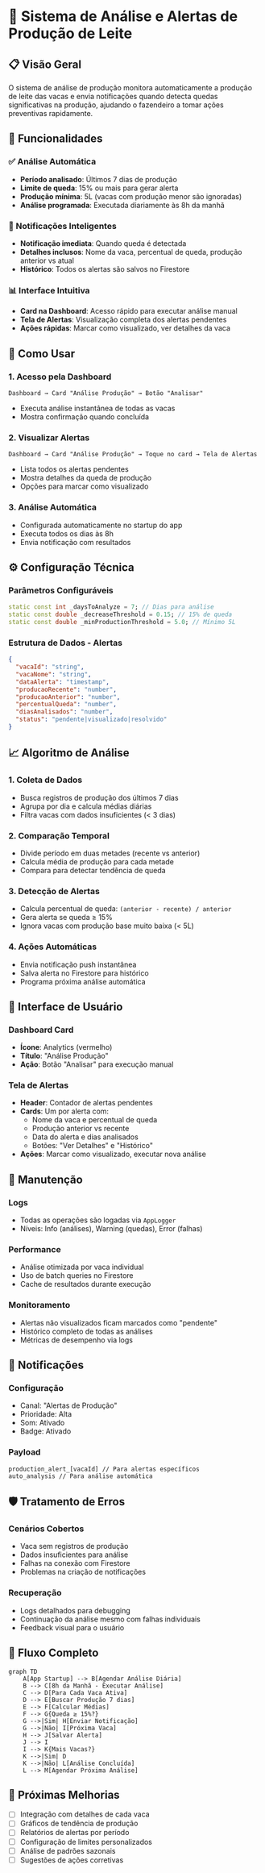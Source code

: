 # 🔔 Sistema de Análise e Alertas de Produção de Leite

## 📋 Visão Geral

O sistema de análise de produção monitora automaticamente a produção de leite das vacas e envia notificações quando detecta quedas significativas na produção, ajudando o fazendeiro a tomar ações preventivas rapidamente.

## 🚀 Funcionalidades

### ✅ Análise Automática
- **Período analisado**: Últimos 7 dias de produção
- **Limite de queda**: 15% ou mais para gerar alerta
- **Produção mínima**: 5L (vacas com produção menor são ignoradas)
- **Análise programada**: Executada diariamente às 8h da manhã

### 🔔 Notificações Inteligentes
- **Notificação imediata**: Quando queda é detectada
- **Detalhes inclusos**: Nome da vaca, percentual de queda, produção anterior vs atual
- **Histórico**: Todos os alertas são salvos no Firestore

### 📊 Interface Intuitiva
- **Card na Dashboard**: Acesso rápido para executar análise manual
- **Tela de Alertas**: Visualização completa dos alertas pendentes
- **Ações rápidas**: Marcar como visualizado, ver detalhes da vaca

## 🎯 Como Usar

### 1. **Acesso pela Dashboard**
```
Dashboard → Card "Análise Produção" → Botão "Analisar"
```
- Executa análise instantânea de todas as vacas
- Mostra confirmação quando concluída

### 2. **Visualizar Alertas**
```
Dashboard → Card "Análise Produção" → Toque no card → Tela de Alertas
```
- Lista todos os alertas pendentes
- Mostra detalhes da queda de produção
- Opções para marcar como visualizado

### 3. **Análise Automática**
- Configurada automaticamente no startup do app
- Executa todos os dias às 8h
- Envia notificação com resultados

## ⚙️ Configuração Técnica

### Parâmetros Configuráveis
```dart
static const int _daysToAnalyze = 7; // Dias para análise
static const double _decreaseThreshold = 0.15; // 15% de queda
static const double _minProductionThreshold = 5.0; // Mínimo 5L
```

### Estrutura de Dados - Alertas
```json
{
  "vacaId": "string",
  "vacaNome": "string", 
  "dataAlerta": "timestamp",
  "producaoRecente": "number",
  "producaoAnterior": "number", 
  "percentualQueda": "number",
  "diasAnalisados": "number",
  "status": "pendente|visualizado|resolvido"
}
```

## 📈 Algoritmo de Análise

### 1. **Coleta de Dados**
- Busca registros de produção dos últimos 7 dias
- Agrupa por dia e calcula médias diárias
- Filtra vacas com dados insuficientes (< 3 dias)

### 2. **Comparação Temporal**
- Divide período em duas metades (recente vs anterior)
- Calcula média de produção para cada metade
- Compara para detectar tendência de queda

### 3. **Detecção de Alertas**
- Calcula percentual de queda: `(anterior - recente) / anterior`
- Gera alerta se queda ≥ 15%
- Ignora vacas com produção base muito baixa (< 5L)

### 4. **Ações Automáticas**
- Envia notificação push instantânea
- Salva alerta no Firestore para histórico
- Programa próxima análise automática

## 🎨 Interface de Usuário

### Dashboard Card
- **Ícone**: Analytics (vermelho)
- **Título**: "Análise Produção"
- **Ação**: Botão "Analisar" para execução manual

### Tela de Alertas
- **Header**: Contador de alertas pendentes
- **Cards**: Um por alerta com:
  - Nome da vaca e percentual de queda
  - Produção anterior vs recente
  - Data do alerta e dias analisados
  - Botões: "Ver Detalhes" e "Histórico"
- **Ações**: Marcar como visualizado, executar nova análise

## 🔧 Manutenção

### Logs
- Todas as operações são logadas via `AppLogger`
- Níveis: Info (análises), Warning (quedas), Error (falhas)

### Performance
- Análise otimizada por vaca individual
- Uso de batch queries no Firestore
- Cache de resultados durante execução

### Monitoramento
- Alertas não visualizados ficam marcados como "pendente"
- Histórico completo de todas as análises
- Métricas de desempenho via logs

## 📱 Notificações

### Configuração
- Canal: "Alertas de Produção"
- Prioridade: Alta
- Som: Ativado
- Badge: Ativado

### Payload
```
production_alert_[vacaId] // Para alertas específicos
auto_analysis // Para análise automática
```

## 🛡️ Tratamento de Erros

### Cenários Cobertos
- Vaca sem registros de produção
- Dados insuficientes para análise
- Falhas na conexão com Firestore
- Problemas na criação de notificações

### Recuperação
- Logs detalhados para debugging
- Continuação da análise mesmo com falhas individuais
- Feedback visual para o usuário

## 🔄 Fluxo Completo

```mermaid
graph TD
    A[App Startup] --> B[Agendar Análise Diária]
    B --> C[8h da Manhã - Executar Análise]
    C --> D[Para Cada Vaca Ativa]
    D --> E[Buscar Produção 7 dias]
    E --> F[Calcular Médias]
    F --> G{Queda ≥ 15%?}
    G -->|Sim| H[Enviar Notificação]
    G -->|Não| I[Próxima Vaca]
    H --> J[Salvar Alerta]
    J --> I
    I --> K{Mais Vacas?}
    K -->|Sim| D
    K -->|Não| L[Análise Concluída]
    L --> M[Agendar Próxima Análise]
```

## 🎯 Próximas Melhorias

- [ ] Integração com detalhes de cada vaca
- [ ] Gráficos de tendência de produção
- [ ] Relatórios de alertas por período
- [ ] Configuração de limites personalizados
- [ ] Análise de padrões sazonais
- [ ] Sugestões de ações corretivas
